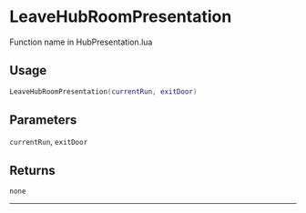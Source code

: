 # LeaveHubRoomPresentation
Function name in HubPresentation.lua
## Usage
```lua
LeaveHubRoomPresentation(currentRun, exitDoor)
```
## Parameters
`currentRun`, `exitDoor`
## Returns
`none`

---